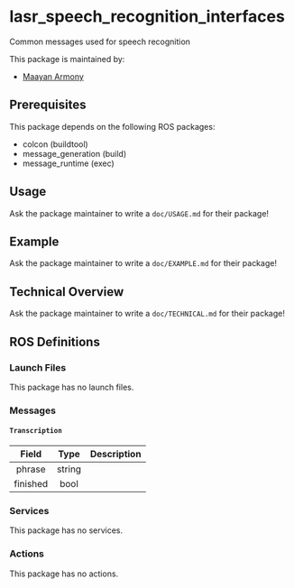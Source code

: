 # lasr_speech_recognition_interfaces

Common messages used for speech recognition

This package is maintained by:

- [Maayan Armony](mailto:maayan.armony@gmail.com)

## Prerequisites

This package depends on the following ROS packages:

- colcon (buildtool)
- message_generation (build)
- message_runtime (exec)

## Usage

Ask the package maintainer to write a `doc/USAGE.md` for their package!

## Example

Ask the package maintainer to write a `doc/EXAMPLE.md` for their package!

## Technical Overview

Ask the package maintainer to write a `doc/TECHNICAL.md` for their package!

## ROS Definitions

### Launch Files

This package has no launch files.

### Messages

#### `Transcription`

|  Field   |  Type  | Description |
|:--------:|:------:|-------------|
|  phrase  | string |             |
| finished |  bool  |             |

### Services

This package has no services.

### Actions

This package has no actions.

